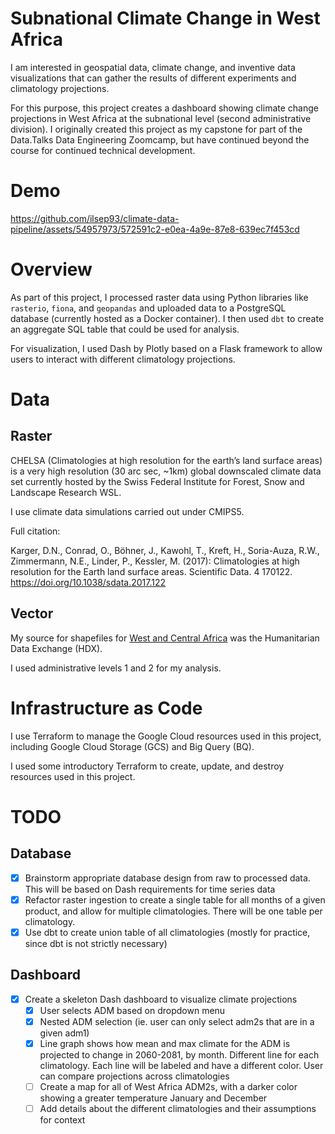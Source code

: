 # Subnational Climate Change in West Africa

I am interested in geospatial data, climate change, and inventive data visualizations that can gather the results of different experiments and climatology projections.

For this purpose, this project creates a dashboard showing climate change projections in West Africa at the subnational level (second administrative division). I originally created this project as my capstone for part of the Data.Talks Data Engineering Zoomcamp, but have continued beyond the course for continued technical development.

# Demo

https://github.com/ilsep93/climate-data-pipeline/assets/54957973/572591c2-e0ea-4a9e-87e8-639ec7f453cd

# Overview

As part of this project, I processed raster data using Python libraries like `rasterio`, `fiona`, and `geopandas` and uploaded data to a PostgreSQL database (currently hosted as a Docker container). I then used `dbt` to create an aggregate SQL table that could be used for analysis.

For visualization, I used Dash by Plotly based on a Flask framework to allow users to interact with different climatology projections.

# Data

## Raster

CHELSA (Climatologies at high resolution for the earth’s land surface areas) is a very high resolution (30 arc sec, ~1km) global downscaled climate data set currently hosted by the Swiss Federal Institute for Forest, Snow and Landscape Research WSL.

I use climate data simulations carried out under CMIPS5.

Full citation:

 Karger, D.N., Conrad, O., Böhner, J., Kawohl, T., Kreft, H., Soria-Auza, R.W., Zimmermann, N.E., Linder, P., Kessler, M. (2017): Climatologies at high resolution for the Earth land surface areas. Scientific Data. 4 170122. https://doi.org/10.1038/sdata.2017.122

 ## Vector

My source for shapefiles for [West and Central Africa](https://data.humdata.org/dataset/west-and-central-africa-administrative-boundaries-levels) was the Humanitarian Data Exchange (HDX).

I used administrative levels 1 and 2 for my analysis.

# Infrastructure as Code

I use Terraform to manage the Google Cloud resources used in this project, including Google Cloud Storage (GCS) and Big Query (BQ).

I used some introductory Terraform to create, update, and destroy resources used in this project.

# TODO

## Database

- [X] Brainstorm appropriate database design from raw to processed data. This will be based on Dash requirements for time series data
- [X] Refactor raster ingestion to create a single table for all months of a given product, and allow for multiple climatologies. There will be one table per climatology.
 - [X] Use dbt to create union table of all climatologies (mostly for practice, since dbt is not strictly necessary)

## Dashboard

- [X] Create a skeleton Dash dashboard to visualize climate projections
  - [X] User selects ADM based on dropdown menu
  - [X] Nested ADM selection (ie. user can only select adm2s that are in a given adm1)
  - [X] Line graph shows how mean and max climate for the ADM is projected to change in 2060-2081, by month. Different line for each climatology. Each line will be labeled and have a different color. User can compare projections across climatologies
  - [ ] Create a map for all of West Africa ADM2s, with a darker color showing a greater temperature January and December
  - [ ] Add details about the different climatologies and their assumptions for context
